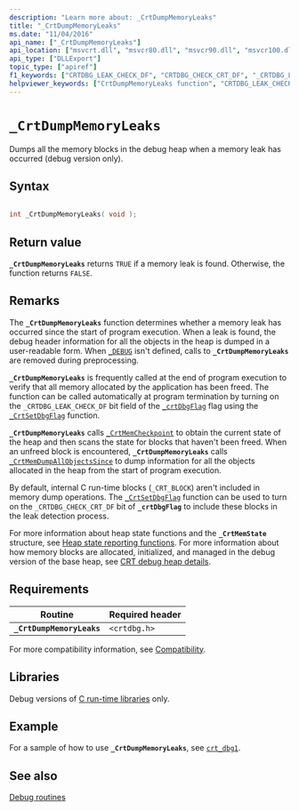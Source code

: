 ```yaml
---
description: "Learn more about: _CrtDumpMemoryLeaks"
title: "_CrtDumpMemoryLeaks"
ms.date: "11/04/2016"
api_name: ["_CrtDumpMemoryLeaks"]
api_location: ["msvcrt.dll", "msvcr80.dll", "msvcr90.dll", "msvcr100.dll", "msvcr100_clr0400.dll", "msvcr110.dll", "msvcr110_clr0400.dll", "msvcr120.dll", "msvcr120_clr0400.dll", "ucrtbase.dll"]
api_type: ["DLLExport"]
topic_type: ["apiref"]
f1_keywords: ["CRTDBG_LEAK_CHECK_DF", "CRTDBG_CHECK_CRT_DF", "_CRTDBG_LEAK_CHECK_DF", "CrtDumpMemoryLeaks", "_CrtDumpMemoryLeaks", "_CRTDBG_CHECK_CRT_DF"]
helpviewer_keywords: ["CrtDumpMemoryLeaks function", "CRTDBG_LEAK_CHECK_DF macro", "_CRTDBG_LEAK_CHECK_DF macro", "_CrtDumpMemoryLeaks function", "CRTDBG_CHECK_CRT_DF macro", "_CRTDBG_CHECK_CRT_DF macro"]
---
```

# `_CrtDumpMemoryLeaks`

Dumps all the memory blocks in the debug heap when a memory leak has occurred (debug version only).

## Syntax

```C

int _CrtDumpMemoryLeaks( void );
```

## Return value

**`_CrtDumpMemoryLeaks`** returns `TRUE` if a memory leak is found. Otherwise, the function returns `FALSE`.

## Remarks

The **`_CrtDumpMemoryLeaks`** function determines whether a memory leak has occurred since the start of program execution. When a leak is found, the debug header information for all the objects in the heap is dumped in a user-readable form. When [`_DEBUG`](../debug.md) isn't defined, calls to **`_CrtDumpMemoryLeaks`** are removed during preprocessing.

**`_CrtDumpMemoryLeaks`** is frequently called at the end of program execution to verify that all memory allocated by the application has been freed. The function can be called automatically at program termination by turning on the `_CRTDBG_LEAK_CHECK_DF` bit field of the [`_crtDbgFlag`](../crtdbgflag.md) flag using the [`_CrtSetDbgFlag`](crtsetdbgflag.md) function.

**`_CrtDumpMemoryLeaks`** calls [`_CrtMemCheckpoint`](crtmemcheckpoint.md) to obtain the current state of the heap and then scans the state for blocks that haven't been freed. When an unfreed block is encountered, **`_CrtDumpMemoryLeaks`** calls [`_CrtMemDumpAllObjectsSince`](crtmemdumpallobjectssince.md) to dump information for all the objects allocated in the heap from the start of program execution.

By default, internal C run-time blocks (`_CRT_BLOCK`) aren't included in memory dump operations. The [`_CrtSetDbgFlag`](crtsetdbgflag.md) function can be used to turn on the `_CRTDBG_CHECK_CRT_DF` bit of **`_crtDbgFlag`** to include these blocks in the leak detection process.

For more information about heap state functions and the **`_CrtMemState`** structure, see [Heap state reporting functions](/visualstudio/debugger/crt-debug-heap-details). For more information about how memory blocks are allocated, initialized, and managed in the debug version of the base heap, see [CRT debug heap details](/visualstudio/debugger/crt-debug-heap-details).

## Requirements

| Routine | Required header |
|---|---|
| **`_CrtDumpMemoryLeaks`** | `<crtdbg.h>` |

For more compatibility information, see [Compatibility](../compatibility.md).

## Libraries

Debug versions of [C run-time libraries](../crt-library-features.md) only.

## Example

For a sample of how to use **`_CrtDumpMemoryLeaks`**, see [`crt_dbg1`](https://github.com/Microsoft/VCSamples/tree/master/VC2010Samples/crt/crt_dbg1).

## See also

[Debug routines](../debug-routines.md)
